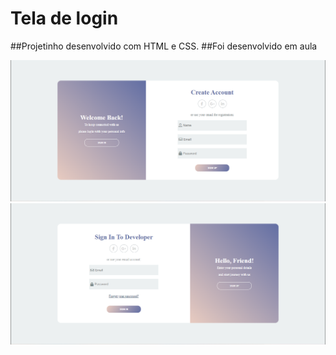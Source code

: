 # Tela de login
##Projetinho desenvolvido com HTML e  CSS.
##Foi desenvolvido em aula 

![imagem do projeto](https://github.com/GleiceBranti/teladeLogin/blob/main/2022-02-26.png)
![imagem2 do projeto](https://github.com/GleiceBranti/teladeLogin/blob/main/2022-02-26%20(1).png)
